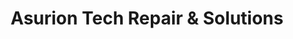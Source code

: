 ---
title: "Asurion Tech Repair & Solutions"
url: /seabrook/asurion-tech-repair-und-solutions/
shop: Handy
---